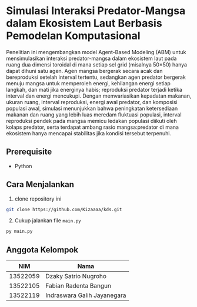 # Simulasi Interaksi Predator-Mangsa dalam Ekosistem Laut Berbasis Pemodelan Komputasional

Penelitian ini mengembangkan model Agent-Based Modeling (ABM) untuk mensimulasikan interaksi predator-mangsa dalam ekosistem laut pada ruang dua dimensi toroidal di mana setiap sel grid (misalnya 50×50) hanya dapat dihuni satu agen. Agen mangsa bergerak secara acak dan bereproduksi setelah interval tertentu, sedangkan agen predator bergerak menuju mangsa untuk memperoleh energi, kehilangan energi setiap langkah, dan mati jika energinya habis; reproduksi predator terjadi ketika interval dan energi mencukupi. Dengan memvariasikan kepadatan makanan, ukuran ruang, interval reproduksi, energi awal predator, dan komposisi populasi awal, simulasi menunjukkan bahwa peningkatan ketersediaan makanan dan ruang yang lebih luas meredam fluktuasi populasi, interval reproduksi pendek pada mangsa memicu ledakan populasi diikuti oleh kolaps predator, serta terdapat ambang rasio mangsa:predator di mana ekosistem hanya mencapai stabilitas jika kondisi tersebut terpenuhi. 

## Prerequisite

- Python

## Cara Menjalankan

1. clone repository ini

```sh
git clone https://github.com/Kizaaaa/kds.git
```

2. Cukup jalankan file `main.py`

```sh
py main.py
```

## Anggota Kelompok

| NIM | Nama |
|-|-|
| 13522059 | Dzaky Satrio Nugroho |
| 13522105 | Fabian Radenta Bangun |
| 13522119 | Indraswara Galih Jayanegara |